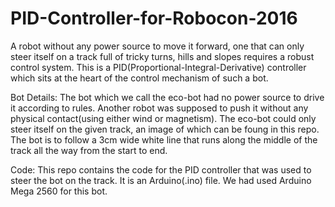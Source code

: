 # PID-Controller-for-Robocon-2016
A robot without any power source to move it forward, one that can only steer itself on a track full of tricky turns, hills and slopes requires a robust control system. This is a PID(Proportional-Integral-Derivative) controller which sits at the heart of the control mechanism of such a bot.

Bot Details:
The bot which we call the eco-bot had no power source to drive it according to rules. Another robot was supposed to push it without any physical contact(using either wind or magnetism). The eco-bot could only steer itself on the given track, an image of which can be foung in this repo. The bot is to follow a 3cm wide white line that runs along the middle of the track all the way from the start to end.

Code:
This repo contains the code for the PID controller that was used to steer the bot on the track. It is an Arduino(.ino) file. We had used Arduino Mega 2560 for this bot.
